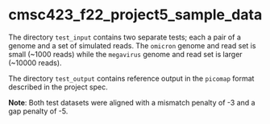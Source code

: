 # cmsc423_f22_project5_sample_data

The directory `test_input` contains two separate tests; each a pair of a genome and a set of simulated reads.  The `omicron` genome and read set is small (~1000 reads) while the `megavirus` genome and read set is larger (~10000 reads).

The directory `test_output` contains reference output in the `picomap` format described in the project spec.

**Note**: Both test datasets were aligned with a mismatch penalty of -3 and a gap penalty of -5.
